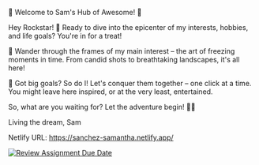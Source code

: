 🌟 Welcome to Sam's Hub of Awesome! 🚀

Hey Rockstar! 🎸 Ready to dive into the epicenter of my interests, hobbies, and life goals? You're in for a treat!

📸 Wander through the frames of my main interest – the art of freezing moments in time. From candid shots to breathtaking landscapes, it's all here!

🚀 Got big goals? So do I! Let's conquer them together – one click at a time. You might leave here inspired, or at the very least, entertained.

So, what are you waiting for? Let the adventure begin! 🌈🎉

Living the dream,
Sam

Netlify URL: https://sanchez-samantha.netlify.app/

[![Review Assignment Due Date](https://classroom.github.com/assets/deadline-readme-button-24ddc0f5d75046c5622901739e7c5dd533143b0c8e959d652212380cedb1ea36.svg)](https://classroom.github.com/a/nn2YhwXT)
